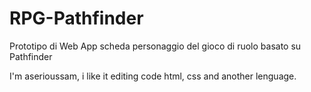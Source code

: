 # RPG-Pathfinder
Prototipo di Web App scheda personaggio del gioco di ruolo basato su Pathfinder

I'm aserioussam, i like it editing code html, css and another lenguage.
